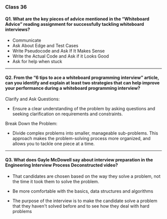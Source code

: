### Class 36

#### Q1. What are the key pieces of advice mentioned in the “Whiteboard Advice” reading assignment for successfully tackling whiteboard interviews?

+ Communicate
+ Ask About Edge and Test Cases
+ Write Pseudocode and Ask If It Makes Sense
+ Write the Actual Code and Ask if it Looks Good
+ Ask for help when stuck


---

#### Q2. From the “6 tips to ace a whiteboard programming interview” article, can you identify and explain at least two strategies that can help improve your performance during a whiteboard programming interview?

Clarify and Ask Questions:

+ Ensure a clear understanding of the problem by asking questions and seeking clarification on requirements and constraints.


Break Down the Problem:

+ Divide complex problems into smaller, manageable sub-problems. This approach makes the problem-solving process more organized, and allows you to tackle one piece at a time.

---

#### Q3. What does Gayle McDowell say about interview preparation in the Engineering Interview Process Deconstructed video?


+ That candidates are chosen based on the way they solve a problem, not the time it took them to solve the problem.

+ Be more comfortable with the basics, data structures and algorithms

+ The purpose of the interview is to make the candidate solve a problem that they haven't solved before and to see how they deal with hard problems 


